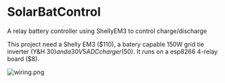# SolarBatControl
A relay battery controller using ShellyEM3 to control charge/discharge

This project need a Shelly EM3 ($110), a batery capable 150W grid tie inverter (Y&H $30) and a 30V 5A DC charger ($50). It runs on a esp8266 4-relay board ($8).

![wiring.png](wiring.png "This way")


